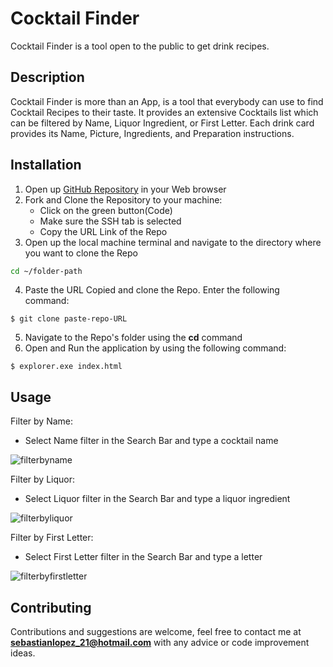 
# Cocktail Finder

Cocktail Finder is a tool open to the public to get drink recipes.

## Description

Cocktail Finder is more than an App, is a tool that everybody can use to find Cocktail Recipes to their taste.
It provides an extensive Cocktails list which can be filtered by Name, Liquor Ingredient, or First Letter.
Each drink card provides its Name, Picture, Ingredients, and Preparation instructions.

## Installation

1. Open up [GitHub Repository](https://github.com/Jsebas0721/phase-1-final-project-cocktail-finder) in your Web browser
2. Fork and Clone the Repository to your machine:
   - Click on the green button(Code)
   - Make sure the SSH tab is selected 
   - Copy the URL Link of the Repo 
3. Open up the local machine terminal and navigate to the directory where you want to clone the Repo
```bash
cd ~/folder-path
```
4. Paste the URL Copied and clone the Repo. Enter the following command: 
```
$ git clone paste-repo-URL
```
5. Navigate to the Repo's folder using the **cd** command
6. Open and Run the application by using the following command:
```
$ explorer.exe index.html
```

## Usage

Filter by Name:
- Select Name filter in the Search Bar and type a cocktail name

![filterbyname](https://user-images.githubusercontent.com/108071188/196213671-76c05422-ae6d-4aec-ac29-8747c1789d1f.PNG)

Filter by Liquor:
- Select Liquor filter in the Search Bar and type a liquor ingredient

![filterbyliquor](https://user-images.githubusercontent.com/108071188/196216318-f0566b2a-d02a-4968-ad8d-e29cac09deee.PNG)

Filter by First Letter:
- Select First Letter filter in the Search Bar and type a letter

![filterbyfirstletter](https://user-images.githubusercontent.com/108071188/196215971-09bb320a-3da6-427d-8a6e-0dd88e1d587e.PNG)


## Contributing

Contributions and suggestions are welcome, feel free to contact me at **sebastianlopez_21@hotmail.com** with any advice or code improvement ideas.


